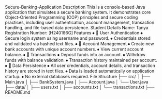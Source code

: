 Secure-Banking-Application
Description
This is a console-based Java application that simulates a secure banking system. It demonstrates core Object-Oriented Programming (OOP) principles and secure coding practices, including user authentication, account management, transaction handling, and file-based data persistence.
Student Details
Name: Tanya
Registration Number: [H240166G]
Features
⦁	🔐 User Authentication
⦁	Secure login system using username and password.
⦁	Credentials stored and validated via hashed text files.
⦁	🏦 Account Management
⦁	Create new bank accounts with unique account numbers.
⦁	View current account balance.
⦁	💸 Transactions
⦁	Deposit funds into an account.
⦁	Withdraw funds with balance validation.
⦁	Transaction history maintained per account.
⦁	💾 Data Persistence
⦁	All user credentials, account details, and transaction history are stored in text files.
⦁	Data is loaded automatically on application startup.
⦁	No external databases required.
File Structure
├── src/
│   ├── Main.java
│   ├── BankSystem.java
│   ├── Account.java
│   └── User.java
├── data/
│   ├── users.txt
│   ├── accounts.txt
│   └── transactions.txt
├── README.md
